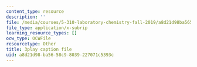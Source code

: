 ```yaml
---
content_type: resource
description: ''
file: /media/courses/5-310-laboratory-chemistry-fall-2019/a8d21d98ba5658c98039227071c5393c_l1hMkDTg2lg.vtt
file_type: application/x-subrip
learning_resource_types: []
ocw_type: OCWFile
resourcetype: Other
title: 3play caption file
uid: a8d21d98-ba56-58c9-8039-227071c5393c
---
```

